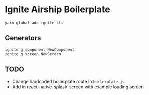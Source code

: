 # Ignite Airship Boilerplate

```
yarn global add ignite-cli
```

## Generators
```
ignite g component NewComponent
ignite g screen NewScreen
```

## TODO
- Change hardcoded boilerplate route in `boilerplate.js`
- Add in react-native-splash-screen with example loading screen
